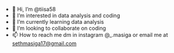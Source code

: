 - 👋 Hi, I’m @tiisa58
- 👀 I’m interested in data analysis and coding
- 🌱 I’m currently learning data analysis
- 💞️ I’m looking to collaborate on coding
- 📫 How to reach me dm in instagram @_.masiga or email me at sethmasiga17@gmail.com

<!---
tiisa58/tiisa58 is a ✨ special ✨ repository because its `README.md` (this file) appears on your GitHub profile.
You can click the Preview link to take a look at your changes.
--->
